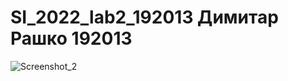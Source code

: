 # SI_2022_lab2_192013 Димитар Рашко 192013
![Screenshot_2](https://user-images.githubusercontent.com/103045919/171884743-1e9af26a-10d6-447a-b949-55839c20deb1.png)

